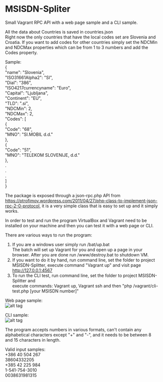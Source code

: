 # MSISDN-Spliter
Small Vagrant RPC API with a web page sample and a CLI sample.  

All the data about Countries is saved in countries.json  
Right now the only countries that have the local codes set are Slovenia and Croatia. If you want to add codes for other countries simply set the NDCMin and NDCMax properties which can be from 1 to 3 numbers and add the Codes property.   

Sample:  
{  
    "name": "Slovenia",  
    "ISO31661Alpha2": "SI",  
    "Dial": "386",  
    "ISO4217currencyname": "Euro",  
    "Capital": "Ljubljana",  
    "Continent": "EU",  
    "TLD": ".si",  
    "NDCMin": 2,  
    "NDCMax": 2,  
    "Codes": [  
      {  
        "Code": "68",  
        "MNO": "SI.MOBIL d.d."  
      },  
      {  
        "Code": "51",  
        "MNO": "TELEKOM SLOVENIJE, d.d."  
      },  
      .  
      .  
      .  
    ]  
  }  
  

The package is exposed through a json-rpc.php API from https://ptrofimov.wordpress.com/2011/04/27/php-class-to-implement-json-rpc-2-0-protocol, it is a very simple class that is easy to set up and it simply works.  

In order to test and run the program VirtualBox and Vagrant need to be installed on your machine and then you can test it with a web page or CLI.  

There are various ways to run the program:  

1. If you are a windows user simply run /bat/up.bat  
   The batch will set up Vagrant for you and open up a page in your browser. After you are done run /www/destroy.bat to      shutdown VM.
2. If you want to do it by hand, run command line, set the folder to project MSISDN-Splitter, execute command "Vagrant up" and visit page http://127.0.0.1:4567  
3. To run the CLI test, run command line, set the folder to project MSISDN-Splitter and  
   execute commands: Vagrant up, Vagrant ssh and then "php /vagrant/cli-test.php [your MSISDN number]"  
                    
Web page sample:  
![alt tag](https://github.com/MuriJ/MSISDN-Splitter/blob/master/PageSample.jpg)

CLI sample:  
![alt tag](https://github.com/MuriJ/MSISDN-Splitter/blob/master/CLISample.jpg)

The program accepts numbers in various formats, can't contain any alphabetical characters except "+" and "-", and it needs to be between 8 and 15 characters in length.  

Valid input samples:  
+386 40 504 267  
38604332205  
+385 42 225 984  
1-541-754-3010  
0038631981315  
  
